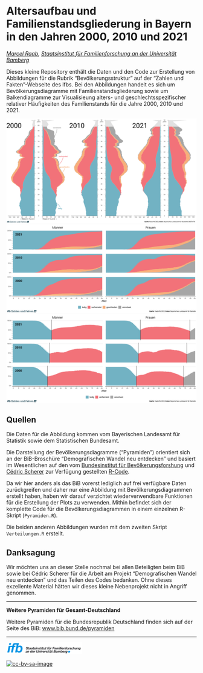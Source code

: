 Altersaufbau und Familienstandsgliederung in Bayern in den Jahren 2000,
2010 und 2021
================

*[Marcel Raab](https://marcelraab.de/), [Staatsinstitut für
Familienforschung an der Universität
Bamberg](https://www.ifb.bayern.de/)*

Dieses kleine Repository enthält die Daten und den Code zur Erstellung
von Abbildungen für die Rubrik “Bevölkerungsstruktur” auf der “Zahlen
und Fakten”-Webseite des ifbs. Bei den Abbildungen handelt es sich um
Bevölkerungsdiagramme mit Familienstandsgliederung sowie um
Balkendiagramme zur Visualisieung alters- und geschlechtsspezifischer
relativer Häufigkeiten des Familienstands für die Jahre 2000, 2010 und
2021.

![](Abbildungen/Pyramiden_00-10-21.png)<!-- -->![](Abbildungen/Anteilswerte_00-10-21.png)<!-- -->![](Abbildungen/Modalwerte_00-10-21.png)<!-- -->

## Quellen

Die Daten für die Abbildung kommen vom Bayerischen Landesamt für
Statistik sowie dem Statistischen Bundesamt.

Die Darstellung der Bevölkerungsdiagramme (“Pyramiden”) orientiert sich
an der BiB-Broschüre “Demografischen Wandel neu entdecken” und basiert
im Wesentlichen auf den vom [Bundesinstitut für
Bevölkerungsforshung](https://www.bib.bund.de/) und [Cédric
Scherer](https://cedricscherer.netlify.app/) zur Verfügung gestellten
[R-Code](https://github.com/z3tt/BiB-population-pyramids).

Da wir hier anders als das BiB vorerst lediglich auf frei verfügbare
Daten zurückgreifen und daher nur eine Abbildung mit
Bevölkerungsdiagrammen erstellt haben, haben wir darauf verzichtet
wiederverwendbare Funktionen für die Erstellung der Plots zu verwenden.
Mithin befindet sich der komplette Code für die Bevölkerungsdiagrammen
in einem einzelnen R-Skript (`Pyramiden.R`).

Die beiden anderen Abbildungen wurden mit dem zweiten Skript
`Verteilungen.R` erstellt.

## Danksagung

Wir möchten uns an dieser Stelle nochmal bei allen Beteiligten beim BiB
sowie bei Cédric Scherer für die Arbeit am Projekt “Demografischen
Wandel neu entdecken” und das Teilen des Codes bedanken. Ohne dieses
exzellente Material hätten wir dieses kleine Nebenprojekt nicht in
Angriff genommen.

------------------------------------------------------------------------

**Weitere Pyramiden für Gesamt-Deutschland**

Weitere Pyramiden für die Bundesrepublik Deutschland finden sich auf der
Seite des BiB: www.bib.bund.de/pyramiden

------------------------------------------------------------------------

[<img src="Logos/ifb_Logo_RGB.jpg" alt="ifb" width="200"/>](https://www.ifb.bayern.de/)

[![cc-by-sa-image](https://licensebuttons.net/l/by-sa/4.0/88x31.png)](https://creativecommons.org/licenses/by-sa/4.0/)
